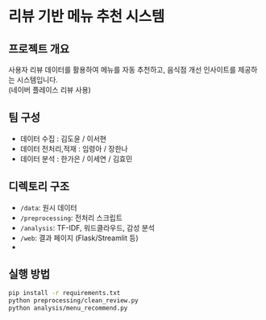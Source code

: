 # 리뷰 기반 메뉴 추천 시스템

## 프로젝트 개요
사용자 리뷰 데이터를 활용하여 메뉴를 자동 추천하고, 음식점 개선 인사이트를 제공하는 시스템입니다.  
(네이버 플레이스 리뷰 사용)

## 팀 구성
- 데이터 수집 : 김도윤 / 이서현<br/>
- 데이터 전처리,적재 : 임령아 / 장한나<br/>
- 데이터 분석 : 한가은 / 이세연 / 김효민

## 디렉토리 구조
- `/data`: 원시 데이터
- `/preprocessing`: 전처리 스크립트
- `/analysis`: TF-IDF, 워드클라우드, 감성 분석 
- `/web`: 결과 페이지 (Flask/Streamlit 등)
- 

## 실행 방법
```bash
pip install -r requirements.txt
python preprocessing/clean_review.py
python analysis/menu_recommend.py
